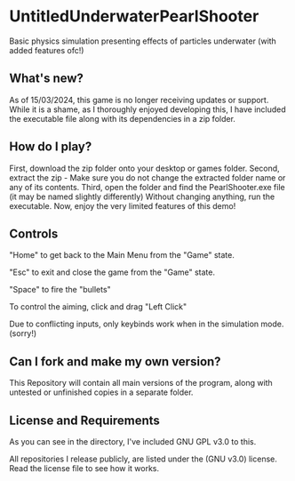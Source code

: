 # UntitledUnderwaterPearlShooter
Basic physics simulation presenting effects of particles underwater (with added features ofc!)

## What's new?
As of 15/03/2024, this game is no longer receiving updates or support.
While it is a shame, as I thoroughly enjoyed developing this, I have included the executable file along with its dependencies in a zip folder.


## How do I play?
First, download the zip folder onto your desktop or games folder.
Second, extract the zip - Make sure you do not change the extracted folder name or any of its contents.
Third, open the folder and find the PearlShooter.exe file (it may be named slightly differently)
Without changing anything, run the executable.
Now, enjoy the very limited features of this demo!

## Controls
"Home" to get back to the Main Menu from the "Game" state.

"Esc" to exit and close the game from the "Game" state.

"Space" to fire the "bullets"

To control the aiming, click and drag "Left Click"


Due to conflicting inputs, only keybinds work when in the simulation mode. (sorry!)


## Can I fork and make my own version?
This Repository will contain all main versions of the program, along with untested or unfinished copies in a separate folder.


## License and Requirements
As you can see in the directory, I've included GNU GPL v3.0 to this.

All repositories I release publicly, are listed under the (GNU v3.0) license.
Read the license file to see how it works.
